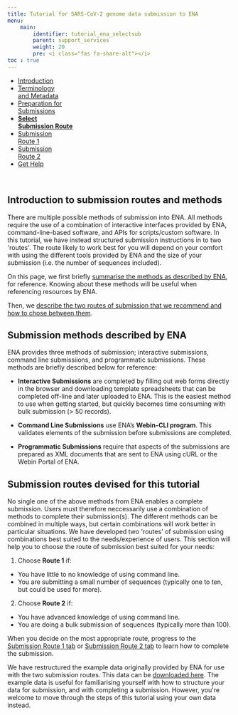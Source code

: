 ```yaml
---
title: Tutorial for SARS-CoV-2 genome data submission to ENA
menu:
    main:
        identifier: tutorial_ena_selectsub
        parent: support_services
        weight: 20
        pre: <i class="fas fa-share-alt"></i>
toc : true
---
```


<ul class="nav nav-tabs nav-justified">
  <li class="nav-item">
    <a class="nav-link" href="/support_services/tutorial_ena/tutorial_ena_intro">Introduction</a>
  </li>
  <li class="nav-item">
    <a class="nav-link" href="/support_services/tutorial_ena/tutorial_ena_terminology">Terminology<br>and Metadata</a>
  </li>
  <li class="nav-item">
    <a class="nav-link" href="/support_services/tutorial_ena/tutorial_ena_subprep">Preparation for<br>Submissions</a>
  </li>
  <li class="nav-item">
    <a class="nav-link active" href="#"><b>Select<br>Submission Route</b></a>
  </li>
  <li class="nav-item">
    <a class="nav-link" href="/support_services/tutorial_ena/tutorial_ena_subroute1">Submission<br>Route 1</a>
  </li>
  <li class="nav-item">
    <a class="nav-link" href="/support_services/tutorial_ena/tutorial_ena_subroute2">Submission<br>Route 2</a>
  </li>
  <li class="nav-item">
    <a class="nav-link" href="/support_services/tutorial_ena/tutorial_ena_contact">Get Help</a>
  </li>
</ul>

<br>

## Introduction to submission routes and methods

There are multiple possible methods of submission into ENA. All methods require the use of a combination of interactive interfaces provided by ENA, command-line-based software, and APIs for scripts/custom software. In this tutorial, we have instead structured submission instructions in to two 'routes'. The route likely to work best for you will depend on your comfort with using the different tools provided by ENA and the size of your submission (i.e. the number of sequences included).

On this page, we first briefly [summarise the methods as described by ENA](/support_services/tutorial_ena/tutorial_ena_selectsub/#submission-methods-described-by-ena), for reference. Knowing about these methods will be useful when referencing resources by ENA.

Then, we [describe the two routes of submission that we recommend and how to chose between them](/support_services/tutorial_ena/tutorial_ena_selectsub/#submission-routes-recommended-in-this-tutorial).

## Submission methods described by ENA

ENA provides three methods of submission; interactive submissions, command line submissiions, and programmatic submissions. These methods are briefly described below for reference:

* **Interactive Submissions** are completed by filling out web forms directly in the browser and downloading template spreadsheets that can be completed off-line and later uploaded to ENA. This is the easiest method to use when getting started, but quickly becomes time consuming with bulk submission (> 50 records).

* **Command Line Submissions** use ENA’s **Webin-CLI program**. This validates elements of the submission before submissions are completed.

* **Programmatic Submissions** require that aspects of the submissions are prepared as XML documents that are sent to ENA using cURL or the Webin Portal of ENA.

## Submission routes devised for this tutorial

No single one of the above methods from ENA enables a complete submission. Users must therefore neccessarily use a combination of methods to complete their submission(s). The different methods can be combined in multiple ways, but certain combinations will work better in particular situations. We have developed two 'routes' of submission using combinations best suited to the needs/experience of users. This section will help you to choose the route of submission best suited for your needs:

1. Choose **Route 1** if:

* You have little to no knowledge of using command line.
* You are submitting a small number of sequences (typically one to ten, but could be used for more).

2. Choose **Route 2** if:

* You have advanced knowledge of using command line.
* You are doing a bulk submission of sequences (typically more than 100).

When you decide on the most appropriate route, progress to the [Submission Route 1 tab](/support_services/tutorial_ena/tutorial_ena_subroute1) or [Submission Route 2 tab](/support_services/tutorial_ena/tutorial_ena_subroute2) to learn how to complete the submission.

We have restructured the example data originally provided by ENA for use with the two submission routes. This data can be [downloaded here](/ENA_tutorial_data/example_data.zip). The example data is useful for familiarising yourself with how to structure your data for submission, and with completing a submission. However, you're welcome to move through the steps of this tutorial using your own data instead.
